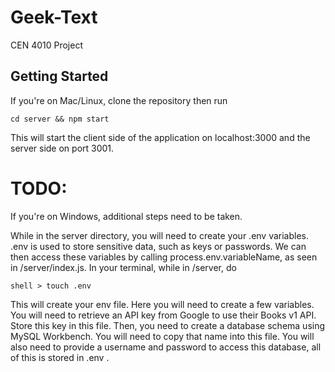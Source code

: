 # Geek-Text
CEN 4010 Project

## Getting Started

If you're on Mac/Linux, clone the repository then run 

`cd server && npm start`

This will start the client side of the application on localhost:3000 and the server side on port 3001. 


# TODO:
If you're on Windows, additional steps need to be taken.


While in the server directory, you will need to create your .env variables. .env is used to store sensitive data, such as keys or passwords. We can then access these variables by calling process.env.variableName, as seen in /server/index.js. In your terminal, while in /server, do

`shell > touch .env`

This will create your env file. Here you will need to create a few variables. You will need to retrieve an API key from Google to use their Books v1 API. Store this key in this file.
Then, you need to create a database schema using MySQL Workbench. You will need to copy that name into this file. You will also need to provide a username and password to access this database, all of this is stored in .env .
